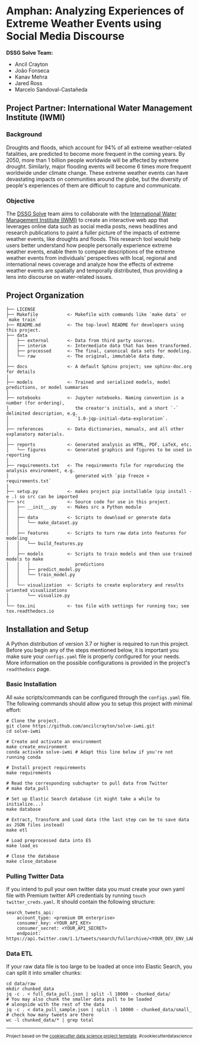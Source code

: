 # Amphan: Analyzing Experiences of Extreme Weather Events using Social Media Discourse

**DSSG Solve Team:**
- Ancil Crayton
- João Fonseca
- Kanav Mehra
- Jared Ross
- Marcelo Sandoval-Castañeda

## Project Partner: International Water Management Institute (IWMI)

### Background 

Droughts and floods, which account for 94% of all extreme weather-related fatalities, are predicted to become more frequent in the coming years. By 2050, more than 1 billion people worldwide will be affected by extreme drought. Similarly, major flooding events will become 6 times more frequent worldwide under climate change. These extreme weather events can have devastating impacts on communities around the globe, but the diversity of people's experiences of them are difficult to capture and communicate. 

### Objective 

The [DSSG Solve](https://www.solveforgood.org/) team aims to collaborate with the [International Water Management Institute (IWMI)](https://www.iwmi.cgiar.org/) to create an interactive web app that leverages online data such as social media posts, news headlines and research publications to paint a fuller picture of the impacts of extreme weather events, like droughts and floods. This research tool would help users better understand how people personally experience extreme weather events, enable them to compare descriptions of the extreme weather events from individuals' perspectives with local, regional and international news coverage and analyze how the effects of extreme weather events are spatially and temporally distributed, thus providing a lens into discourse on water-related issues.

Project Organization
------------

    ├── LICENSE
    ├── Makefile           <- Makefile with commands like `make data` or `make train`
    ├── README.md          <- The top-level README for developers using this project.
    ├── data
    │   ├── external       <- Data from third party sources.
    │   ├── interim        <- Intermediate data that has been transformed.
    │   ├── processed      <- The final, canonical data sets for modeling.
    │   └── raw            <- The original, immutable data dump.
    │
    ├── docs               <- A default Sphinx project; see sphinx-doc.org for details
    │
    ├── models             <- Trained and serialized models, model predictions, or model summaries
    │
    ├── notebooks          <- Jupyter notebooks. Naming convention is a number (for ordering),
    │                         the creator's initials, and a short `-` delimited description, e.g.
    │                         `1.0-jqp-initial-data-exploration`.
    │
    ├── references         <- Data dictionaries, manuals, and all other explanatory materials.
    │
    ├── reports            <- Generated analysis as HTML, PDF, LaTeX, etc.
    │   └── figures        <- Generated graphics and figures to be used in reporting
    │
    ├── requirements.txt   <- The requirements file for reproducing the analysis environment, e.g.
    │                         generated with `pip freeze > requirements.txt`
    │
    ├── setup.py           <- makes project pip installable (pip install -e .) so src can be imported
    ├── src                <- Source code for use in this project.
    │   ├── __init__.py    <- Makes src a Python module
    │   │
    │   ├── data           <- Scripts to download or generate data
    │   │   └── make_dataset.py
    │   │
    │   ├── features       <- Scripts to turn raw data into features for modeling
    │   │   └── build_features.py
    │   │
    │   ├── models         <- Scripts to train models and then use trained models to make
    │   │   │                 predictions
    │   │   ├── predict_model.py
    │   │   └── train_model.py
    │   │
    │   └── visualization  <- Scripts to create exploratory and results oriented visualizations
    │       └── visualize.py
    │
    └── tox.ini            <- tox file with settings for running tox; see tox.readthedocs.io

Installation and Setup
--------
A Python distribution of version 3.7 or higher is required to run this project. Before you begin any of the steps mentioned below, it is important you make sure your `configs.yaml` file is properly configured for your needs. More information on the possible configurations is provided in the project's `readthedocs` page. 

### Basic Installation
All `make` scripts/commands can be configured through the `configs.yaml` file. The following commands should allow you to setup this project with minimal effort:
    
    # Clone the project.
    git clone https://github.com/ancilcrayton/solve-iwmi.git
    cd solve-iwmi
    
    # Create and activate an environment 
    make create_environment 
    conda activate solve-iwmi # Adapt this line below if you're not running conda
    
    # Install project requirements
    make requirements
    
    # Read the corresponding subchapter to pull data from Twitter
    # make data_pull

    # Set up Elastic Search database (it might take a while to initialize...)
    make database

    # Extract, Transform and Load data (the last step can be to save data as JSON files instead)
    make etl

    # Load preprocessed data into ES
    make load_es

    # Close the database
    make close_database

### Pulling Twitter Data
If you intend to pull your own twitter data you must create your own yaml file with Premium twitter API credentials by running `touch twitter_creds.yaml`. It should contain the following structure:

    search_tweets_api:
        account_type: <premium OR enterprise>
        consumer_key: <YOUR_API_KEY> 
        consumer_secret: <YOUR_API_SECRET>
        endpoint: https://api.twitter.com/1.1/tweets/search/fullarchive/<YOUR_DEV_ENV_LABEL>.json

### Data ETL
If your raw data file is too large to be loaded at once into Elastic Search, you can split it into smaller chunks:

    cd data/raw
    mkdir chunked_data
    jq -c . < full_data_pull.json | split -l 10000 - chunked_data/
    # You may also chunk the smaller data pull to be loaded
    # alongside with the rest of the data
    jq -c . < data_pull_sample.json | split -l 10000 - chunked_data/small_
    # check how many tweets are there
    wc -l chunked_data/* | grep total


--------

<p><small>Project based on the <a target="_blank" href="https://drivendata.github.io/cookiecutter-data-science/">cookiecutter data science project template</a>. #cookiecutterdatascience</small></p>
